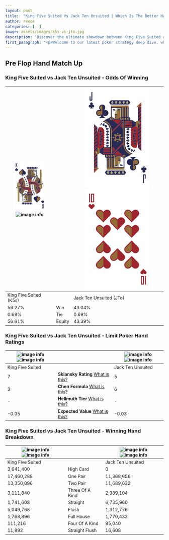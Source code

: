 ```yaml
---
layout: post
title:  "King Five Suited Vs Jack Ten Unsuited | Which Is The Better Hand In Poker? A Complete Guide"
author: reece
categories: [  ]
image: assets/images/k5s-vs-jto.jpg
description: "Discover the ultimate showdown between King Five Suited and Jack Ten Unsuited in poker! Uncover the odds, strategies, and scenarios where one hand triumphs over the other. Get ready to up your poker game with this thrilling analysis."
first_paragraph: "<p>Welcome to our latest poker strategy deep dive, where we're pitting two distinct hands against each other in a high-stakes showdown: King Five Suited vs Jack Ten Unsuited.</p><p>In the dynamic world of poker, every decision counts, and knowing which hand holds the upper hand is key to your success at the table.</p><p>In this article, we'll dissect these two hands, explore the scenarios where one dominates the other, and equip you with the knowledge to make strategic choices that can tip the odds in your favor.</p><p>Get ready to unravel the intriguing dynamics of these poker hands and elevate your game to new heights.</p>"
---
```




[comment]: # (sp0)

## Pre Flop Hand Match Up

<div class="table hand-ratings" markdown="1"> 



### King Five Suited vs Jack Ten Unsuited - Odds Of Winning


    
| ![image info](assets/images/hand1/k.png) ![image info](assets/images/hand1/5s.png) |  | ![image info](assets/images/hand2/j.png) ![image info](assets/images/hand2/to.png) |
| -------- | -------- | -------- |
| King Five Suited (K5s) |  | Jack Ten Unsuited (JTo) |
| 56.27% | Win | 43.04% |
| 0.69% | Tie | 0.69% |
| 56.61% | Equity | 43.39% |




[comment]: # (sp1)



### King Five Suited vs Jack Ten Unsuited - Limit Poker Hand Ratings


    
| ![image info](https://www.riverpairs.com/assets/images/hand1/k.png) ![image info](https://www.riverpairs.com/assets/images/hand1/5s.png) |  | ![image info](https://www.riverpairs.com/assets/images/hand2/j.png) ![image info](https://www.riverpairs.com/assets/images/hand2/to.png) |
| -------- | -------- | -------- |
| King Five Suited |  | Jack Ten Unsuited |
| 7 | **Sklansky Rating** [What is this?](/sklansky-rating-explained) | 5 |
| 3 | **Chen Formula** [What is this?](/chen-formula-explained) | 6 |
| - | **Hellmuth Tier** [What is this?](/Hellmuth-tier-explained) | - |
| -0.05 | **Expected Value** [What is this?](/expected-value-explained) | -0.03 |




[comment]: # (sp2)



### King Five Suited vs Jack Ten Unsuited - Winning Hand Breakdown


    
| ![image info](https://www.riverpairs.com/assets/images/hand1/k.png) ![image info](https://www.riverpairs.com/assets/images/hand1/5s.png) |  | ![image info](https://www.riverpairs.com/assets/images/hand2/j.png) ![image info](https://www.riverpairs.com/assets/images/hand2/to.png) |
| -------- | -------- | -------- |
| King Five Suited |  | Jack Ten Unsuited |
| 3,641,400 | High Card | 0 |
| 17,460,288 | One Pair | 11,368,656 |
| 13,350,096 | Two Pair | 11,689,632 |
| 3,111,840 | Three Of A Kind | 2,389,104 |
| 1,741,608 | Straight | 6,735,960 |
| 5,049,768 | Flush | 1,312,776 |
| 1,768,896 | Full House | 1,770,432 |
| 111,216 | Four Of A Kind | 95,040 |
| 11,892 | Straight Flush | 16,608 |




[comment]: # (sp3)



</div>

[comment]: # (sp4)



[comment]: # (sp5)

